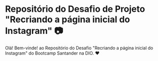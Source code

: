 # Repositório do Desafio de Projeto "Recriando a página inicial do Instagram" :camera:



Olá! Bem-vinde! ao Repositório do Desafio "Recriando a página inicial do Instagram" do Bootcamp Santander na DIO. ❤️

